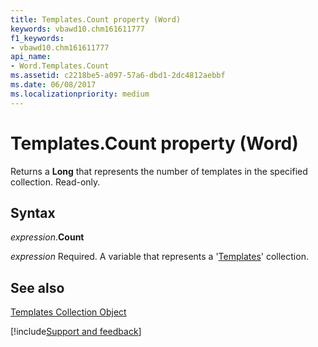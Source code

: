 ```yaml
---
title: Templates.Count property (Word)
keywords: vbawd10.chm161611777
f1_keywords:
- vbawd10.chm161611777
api_name:
- Word.Templates.Count
ms.assetid: c2218be5-a097-57a6-dbd1-2dc4812aebbf
ms.date: 06/08/2017
ms.localizationpriority: medium
---
```



# Templates.Count property (Word)

Returns a **Long** that represents the number of templates in the specified collection. Read-only.


## Syntax

_expression_.**Count**

_expression_ Required. A variable that represents a '[Templates](Word.templates.md)' collection.


## See also


[Templates Collection Object](Word.templates.md)

[!include[Support and feedback](~/includes/feedback-boilerplate.md)]